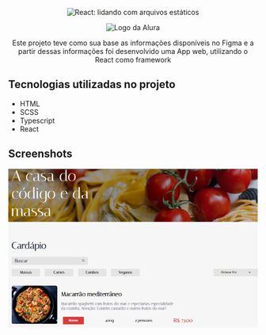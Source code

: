 <p align="center"> <img src="./public/imagens/alura.png" alt="React: lidando com arquivos estáticos"> </p>


<p align="center"> <img src="https://github.com/MonicaHillman/aluraplay-requisicoes/blob/main/img/logo.png" alt="Logo da Alura"> </p>
<p align="center">Este projeto teve como sua base as informações disponíveis no Figma e a partir dessas informações foi desenvolvido uma App web, utilizando o React como framework</p>


## Tecnologias utilizadas no projeto
* HTML
* SCSS
* Typescript
* React

## Screenshots
![Screenshot da tela inicial do Organo](./public/assets/Aluroni-print.png)

